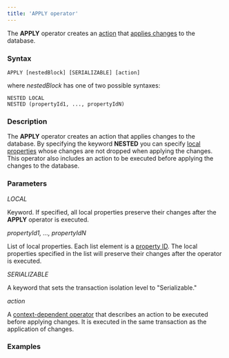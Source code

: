 ```yaml
---
title: 'APPLY operator'
---
```


The **APPLY** operator creates an [action](Actions.md) that [applies changes](Apply_changes_APPLY_.md) to the database.

### Syntax

    APPLY [nestedBlock] [SERIALIZABLE] [action]

where *nestedBlock* has one of two possible syntaxes:

    NESTED LOCAL
    NESTED (propertyId1, ..., propertyIdN)

### Description

The **APPLY** operator creates an action that applies changes to the database. By specifying the keyword **NESTED** you can specify [local properties](688168.html#Dataproperties(DATA)-local) whose changes are not dropped when applying the changes. This operator also includes an action to be executed before applying the changes to the database.

### Parameters

*LOCAL*

Keyword. If specified, all local properties preserve their changes after the **APPLY** operator is executed. 

*propertyId1, ..., propertyIdN*

List of local properties. Each list element is a [property ID](IDs_1573053.html#IDs-propertyid). The local properties specified in the list will preserve their changes after the operator is executed.

*SERIALIZABLE*

A keyword that sets the transaction isolation level to "Serializable."

*action*

A [context-dependent operator](Action-operator_36307157.html#Actionoperator-contextdependent) that describes an action to be executed before applying changes. It is executed in the same transaction as the application of changes.

### Examples



  
